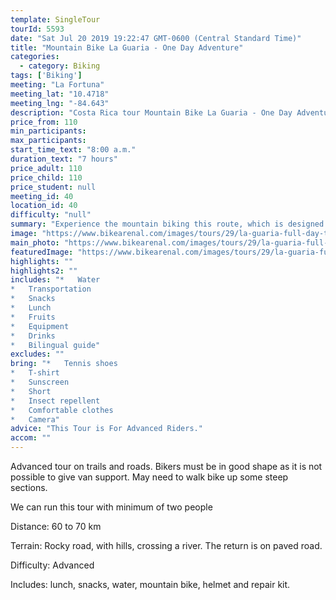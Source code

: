 ```yaml
---
template: SingleTour
tourId: 5593
date: "Sat Jul 20 2019 19:22:47 GMT-0600 (Central Standard Time)"
title: "Mountain Bike La Guaria - One Day Adventure"
categories: 
  - category: Biking
tags: ['Biking']
meeting: "La Fortuna"
meeting_lat: "10.4718"
meeting_lng: "-84.643"
description: "Costa Rica tour Mountain Bike La Guaria - One Day Adventure, id 5593"
price_from: 110
min_participants: 
max_participants: 
start_time_text: "8:00 a.m."
duration_text: "7 hours"
price_adult: 110
price_child: 110
price_student: null
meeting_id: 40
location_id: 40
difficulty: "null"
summary: "Experience the mountain biking this route, which is designed for those who love this sport because it has many large hills and gravel roads"
image: "https://www.bikearenal.com/images/tours/29/la-guaria-full-day-tour.jpg"
main_photo: "https://www.bikearenal.com/images/tours/29/la-guaria-full-day-tour.jpg"
featuredImage: "https://www.bikearenal.com/images/tours/29/la-guaria-full-day-tour.jpg"
highlights: ""
highlights2: ""
includes: "*   Water
*   Transportation
*   Snacks
*   Lunch
*   Fruits
*   Equipment
*   Drinks
*   Bilingual guide"
excludes: ""
bring: "*   Tennis shoes
*   T-shirt
*   Sunscreen
*   Short
*   Insect repellent
*   Comfortable clothes
*   Camera"
advice: "This Tour is For Advanced Riders."
accom: ""
---
```

Advanced tour on trails and roads. Bikers must be in good shape as it is not possible to give van support. May need to walk bike up some steep sections.

We can run this tour with minimum of two people

Distance: 60 to 70 km

Terrain: Rocky road, with hills, crossing a river. The return is on paved road.

Difficulty: Advanced

Includes: lunch, snacks, water, mountain bike, helmet and repair kit.